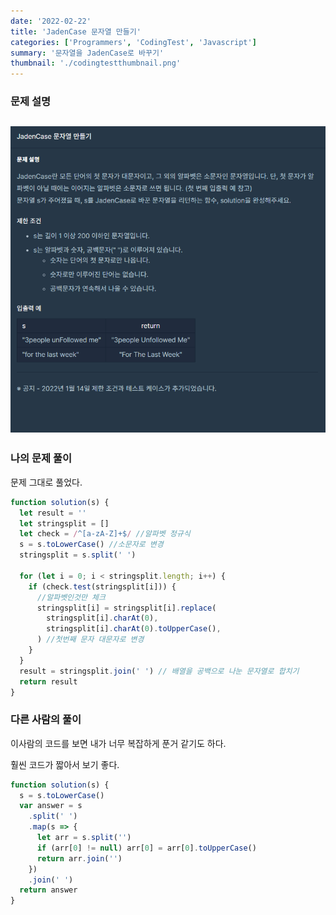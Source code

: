 ```yaml
---
date: '2022-02-22'
title: 'JadenCase 문자열 만들기'
categories: ['Programmers', 'CodingTest', 'Javascript']
summary: '문자열을 JadenCase로 바꾸기'
thumbnail: './codingtestthumbnail.png'
---
```


### 문제 설명

## ![file:///C:/Reactblog/LEEBLOG/static/programmers/jadencase.PNG](../static/programmers/jadencase.PNG)

### 나의 문제 풀이

문제 그대로 풀었다.

```javascript
function solution(s) {
  let result = ''
  let stringsplit = []
  let check = /^[a-zA-Z]+$/ //알파벳 정규식
  s = s.toLowerCase() //소문자로 변경
  stringsplit = s.split(' ')

  for (let i = 0; i < stringsplit.length; i++) {
    if (check.test(stringsplit[i])) {
      //알파벳인것만 체크
      stringsplit[i] = stringsplit[i].replace(
        stringsplit[i].charAt(0),
        stringsplit[i].charAt(0).toUpperCase(),
      ) //첫번째 문자 대문자로 변경
    }
  }
  result = stringsplit.join(' ') // 배열을 공백으로 나눈 문자열로 합치기
  return result
}
```

### 다른 사람의 풀이

이사람의 코드를 보면 내가 너무 복잡하게 푼거 같기도 하다.

훨씬 코드가 짧아서 보기 좋다.

```javascript
function solution(s) {
  s = s.toLowerCase()
  var answer = s
    .split(' ')
    .map(s => {
      let arr = s.split('')
      if (arr[0] != null) arr[0] = arr[0].toUpperCase()
      return arr.join('')
    })
    .join(' ')
  return answer
}
```

